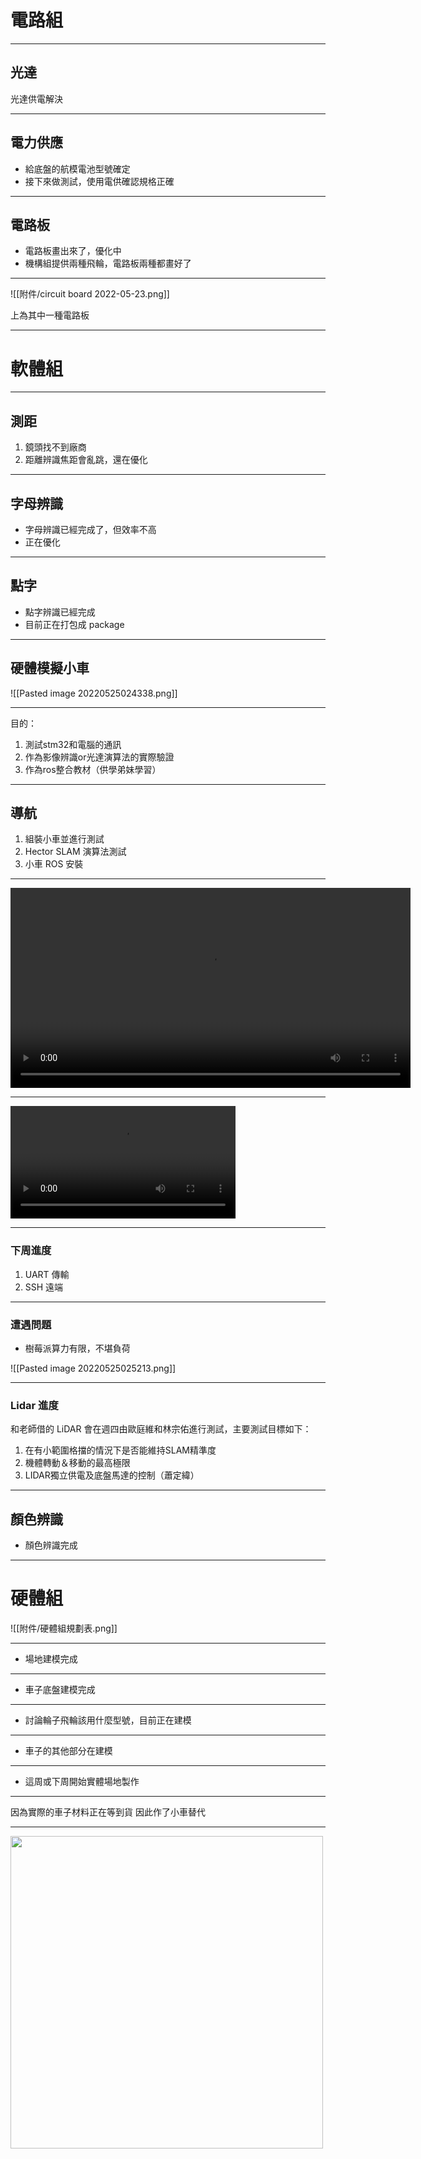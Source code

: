 # 電路組

---

## 光達

光達供電解決

---

## 電力供應

- 給底盤的航模電池型號確定
- 接下來做測試，使用電供確認規格正確

---

## 電路板

- 電路板畫出來了，優化中
- 機構組提供兩種飛輪，電路板兩種都畫好了

---

![[附件/circuit board 2022-05-23.png]]

上為其中一種電路板

---

# 軟體組

---

## 測距

1. 鏡頭找不到廠商
2. 距離辨識焦距會亂跳，還在優化

---

## 字母辨識

- 字母辨識已經完成了，但效率不高
- 正在優化

---

## 點字

- 點字辨識已經完成
- 目前正在打包成 package

---

## 硬體模擬小車

![[Pasted image 20220525024338.png]]

---

目的：

1. 測試stm32和電腦的通訊
2. 作為影像辨識or光達演算法的實際驗證
3. 作為ros整合教材（供學弟妹學習）

---

## 導航

1. 組裝小車並進行測試
2. Hector SLAM 演算法測試
3. 小車 ROS 安裝

---

<video src="C:\Users\drevi\Documents\things\My-Vault\附件\lidar 2.mp4" controls width="640">
</video>

---

<video src="C:\Users\drevi\Documents\things\My-Vault\附件\pid and lidar demo.mp4?autoplay=0" controls width="360">
</video>

---

### 下周進度

1. UART 傳輸
2. SSH 遠端

---

### 遭遇問題

- 樹莓派算力有限，不堪負荷

![[Pasted image 20220525025213.png]]

---

### Lidar 進度

和老師借的 LiDAR 會在週四由歐庭維和林宗佑進行測試，主要測試目標如下：
1. 在有小範圍格擋的情況下是否能維持SLAM精準度
2. 機體轉動＆移動的最高極限
3. LIDAR獨立供電及底盤馬達的控制（蕭定緯）


---

## 顏色辨識

- 顏色辨識完成

---

# 硬體組

![[附件/硬體組規劃表.png]]

---

- 場地建模完成

---

- 車子底盤建模完成

---

- 討論輪子飛輪該用什麼型號，目前正在建模

---

- 車子的其他部分在建模

---

- 這周或下周開始實體場地製作

---

因為實際的車子材料正在等到貨
因此作了小車替代

---

<img src="C:\Users\drevi\Documents\things\My-Vault\附件\小車.jpg" width="500">